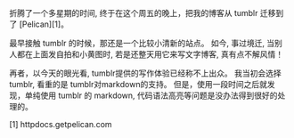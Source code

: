 折腾了一个多星期的时间, 终于在这个周五的晚上，把我的博客从 tumblr 迁移到了 [Pelican][1]。

最早接触 tumblr 的时候，那还是一个比较小清新的站点。  如今, 事过境迁, 当别人都在上面发自拍和小黄图时, 若是还整天用它来写文字博客, 真有点不解风情！

再者，以今天的眼光看, tumblr提供的写作体验已经称不上出众。 我当初会选择 tumblr, 看重的是 tumblr对markdown的支持。 但是，使用一段时间之后就发现，单纯使用 tumblr 的 markdown, 代码语法高亮等问题是没办法得到很好的处理的。

  [1] httpdocs.getpelican.com